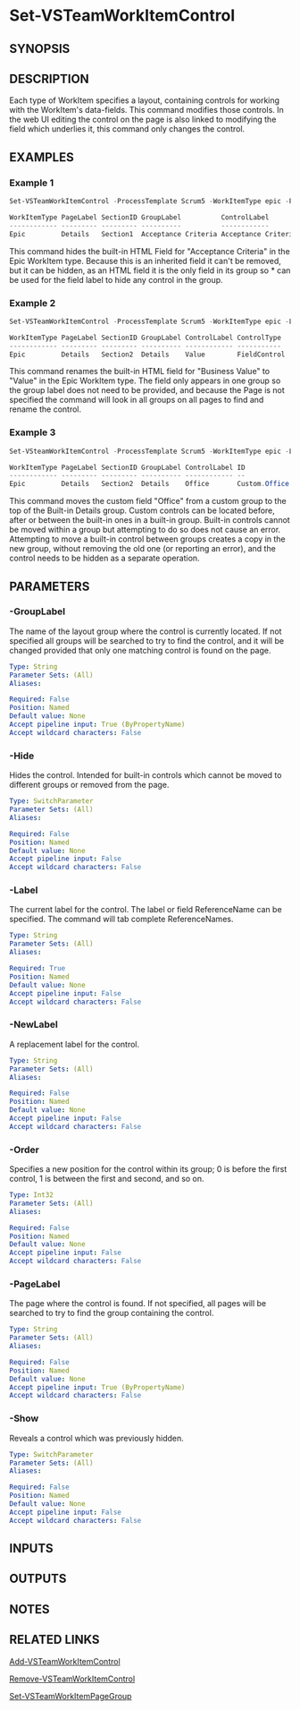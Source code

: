 <!-- #include "./common/header.md" -->

# Set-VSTeamWorkItemControl

## SYNOPSIS
<!-- #include "./synopsis/Add-VSTeamWorkItemPageGroup.md" -->

## DESCRIPTION
Each type of WorkItem specifies a layout, containing controls for working with the WorkItem's data-fields. This command modifies those controls. In the web UI editing the control on the page is also linked to modifying the field which underlies it, this command only changes the control. 

## EXAMPLES

### Example 1
```powershell
Set-VSTeamWorkItemControl -ProcessTemplate Scrum5 -WorkItemType epic -Page Details  -GroupLabel 'Acceptance Criteria' -Label * -Hide -Force

WorkItemType PageLabel SectionID GroupLabel          ControlLabel         ControlType      Visble 
------------ --------- --------- ----------          ------------         -----------       ------ 
Epic         Details   Section1  Acceptance Criteria Acceptance Criteria  HtmlFieldControl False
```

This command hides the built-in HTML Field for "Acceptance Criteria" in the Epic WorkItem type. Because this is an inherited field it can't be removed, but it can be hidden, as an HTML field it is the only field in its group so * can be used for the field label to hide any control in the group. 

### Example 2
```powershell
Set-VSTeamWorkItemControl -ProcessTemplate Scrum5 -WorkItemType epic -Label Microsoft.VSTS.Common.BusinessValue  -NewLabel "Value" -Force

WorkItemType PageLabel SectionID GroupLabel ControlLabel ControlType   Visble
------------ --------- --------- ---------- ------------ -----------    ------
Epic         Details   Section2  Details    Value        FieldControl     True
```

This command renames the built-in HTML field for "Business Value" to "Value" in the Epic WorkItem type. The field only appears in one group so the group label does not need to be provided, and because the Page is not specified the command will look in all groups on all pages to find and rename the control. 

### Example 3
```powershell
Set-VSteamWorkItemControl -ProcessTemplate Scrum5 -WorkItemType epic -Label Custom.Office -NewGroup 'details' -Order 0 -Force

WorkItemType PageLabel SectionID GroupLabel ControlLabel ID            ControlType  ReadOnly isContribution Visble Inherited
------------ --------- --------- ---------- ------------ --            -----------  -------- -------------- ------ ---------
Epic         Details   Section2  Details    Office       Custom.Office FieldControl          False          True
```

This command moves the custom field "Office" from a custom group to the top of the Built-in Details group. Custom controls can be located before, after or between the built-in ones in a built-in group. Built-in controls cannot be moved within a group but attempting to do so does not cause an error. Attempting to move a built-in control between groups creates a copy in the new group, without removing the old one (or reporting an error), and the control needs to be hidden as a separate operation. 

## PARAMETERS

<!-- #include "./params/forcegroup.md" -->

### -GroupLabel
The name of the layout group where the control is currently located. If not specified all groups will be searched to try to find the control, and it will be changed provided that only one matching control is found on the page. 

```yaml
Type: String
Parameter Sets: (All)
Aliases:

Required: False
Position: Named
Default value: None
Accept pipeline input: True (ByPropertyName)
Accept wildcard characters: False
```

### -Hide
Hides the control. Intended for built-in controls which cannot be moved to different groups or removed from the page.

```yaml
Type: SwitchParameter
Parameter Sets: (All)
Aliases:

Required: False
Position: Named
Default value: None
Accept pipeline input: False
Accept wildcard characters: False
```

### -Label
The current label for the control. The label or field ReferenceName can be specified. The command will tab complete ReferenceNames. 

```yaml
Type: String
Parameter Sets: (All)
Aliases:

Required: True
Position: Named
Default value: None
Accept pipeline input: False
Accept wildcard characters: False
```

### -NewLabel
A replacement label for the control. 

```yaml
Type: String
Parameter Sets: (All)
Aliases:

Required: False
Position: Named
Default value: None
Accept pipeline input: False
Accept wildcard characters: False
```

### -Order
Specifies a new position for the control within its group; 0 is before the first control, 1 is between the first and second, and so on. 

```yaml
Type: Int32
Parameter Sets: (All)
Aliases:

Required: False
Position: Named
Default value: None
Accept pipeline input: False
Accept wildcard characters: False
```

### -PageLabel
The page where the control is found. If not specified, all pages will be searched to try to find the group containing the control. 

```yaml
Type: String
Parameter Sets: (All)
Aliases:

Required: False
Position: Named
Default value: None
Accept pipeline input: True (ByPropertyName)
Accept wildcard characters: False
```

<!-- #include "./params/processTemplate.md" -->

### -Show
Reveals a control which was previously hidden.

```yaml
Type: SwitchParameter
Parameter Sets: (All)
Aliases:

Required: False
Position: Named
Default value: None
Accept pipeline input: False
Accept wildcard characters: False
```

<!-- #include "./params/workItemType.md" -->

## INPUTS

## OUTPUTS

## NOTES

## RELATED LINKS
[Add-VSTeamWorkItemControl](Add-VSTeamWorkItemControl.md)

[Remove-VSTeamWorkItemControl](Remove-VSTeamWorkItemControl.md)

[Set-VSTeamWorkItemPageGroup](Set-VSTeamWorkItemPageGroup.md)